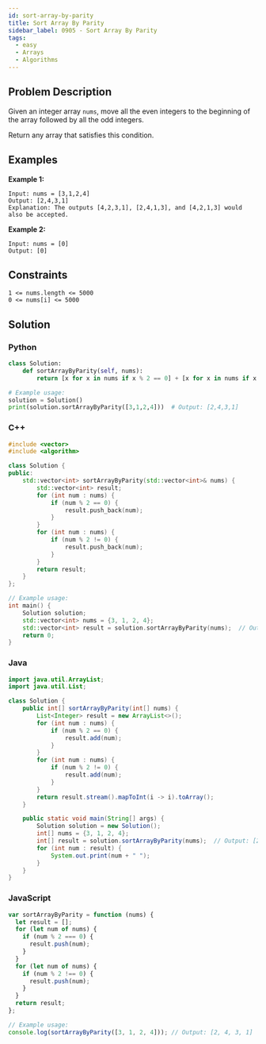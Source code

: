 ```yaml
---
id: sort-array-by-parity
title: Sort Array By Parity
sidebar_label: 0905 - Sort Array By Parity
tags:
  - easy
  - Arrays
  - Algorithms
---
```


## Problem Description

Given an integer array `nums`, move all the even integers to the beginning of the array followed by all the odd integers.

Return any array that satisfies this condition.

## Examples

**Example 1:**

```
Input: nums = [3,1,2,4]
Output: [2,4,3,1]
Explanation: The outputs [4,2,3,1], [2,4,1,3], and [4,2,1,3] would also be accepted.
```

**Example 2:**

```
Input: nums = [0]
Output: [0]
```

## Constraints

```
1 <= nums.length <= 5000
0 <= nums[i] <= 5000
```

## Solution

### Python

```python
class Solution:
    def sortArrayByParity(self, nums):
        return [x for x in nums if x % 2 == 0] + [x for x in nums if x % 2 != 0]

# Example usage:
solution = Solution()
print(solution.sortArrayByParity([3,1,2,4]))  # Output: [2,4,3,1]
```

### C++

```cpp
#include <vector>
#include <algorithm>

class Solution {
public:
    std::vector<int> sortArrayByParity(std::vector<int>& nums) {
        std::vector<int> result;
        for (int num : nums) {
            if (num % 2 == 0) {
                result.push_back(num);
            }
        }
        for (int num : nums) {
            if (num % 2 != 0) {
                result.push_back(num);
            }
        }
        return result;
    }
};

// Example usage:
int main() {
    Solution solution;
    std::vector<int> nums = {3, 1, 2, 4};
    std::vector<int> result = solution.sortArrayByParity(nums);  // Output: [2, 4, 3, 1]
    return 0;
}
```

### Java

```java
import java.util.ArrayList;
import java.util.List;

class Solution {
    public int[] sortArrayByParity(int[] nums) {
        List<Integer> result = new ArrayList<>();
        for (int num : nums) {
            if (num % 2 == 0) {
                result.add(num);
            }
        }
        for (int num : nums) {
            if (num % 2 != 0) {
                result.add(num);
            }
        }
        return result.stream().mapToInt(i -> i).toArray();
    }

    public static void main(String[] args) {
        Solution solution = new Solution();
        int[] nums = {3, 1, 2, 4};
        int[] result = solution.sortArrayByParity(nums);  // Output: [2, 4, 3, 1]
        for (int num : result) {
            System.out.print(num + " ");
        }
    }
}
```

### JavaScript

```javascript
var sortArrayByParity = function (nums) {
  let result = [];
  for (let num of nums) {
    if (num % 2 === 0) {
      result.push(num);
    }
  }
  for (let num of nums) {
    if (num % 2 !== 0) {
      result.push(num);
    }
  }
  return result;
};

// Example usage:
console.log(sortArrayByParity([3, 1, 2, 4])); // Output: [2, 4, 3, 1]
```
